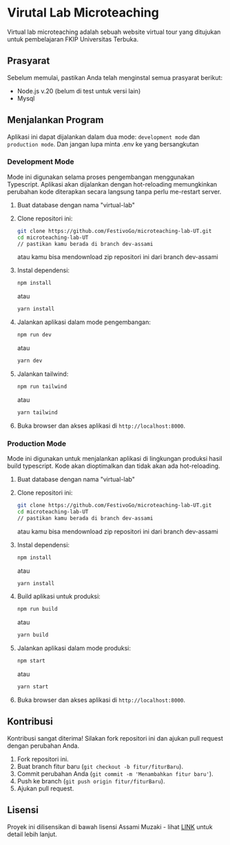 # Virutal Lab Microteaching

Virtual lab microteaching adalah sebuah website virtual tour yang ditujukan untuk pembelajaran FKIP Universitas Terbuka.

## Prasyarat

Sebelum memulai, pastikan Anda telah menginstal semua prasyarat berikut:

- Node.js v.20 (belum di test untuk versi lain)
- Mysql

## Menjalankan Program

Aplikasi ini dapat dijalankan dalam dua mode: `development mode` dan `production mode`. Dan jangan lupa minta .env ke yang bersangkutan

### Development Mode

Mode ini digunakan selama proses pengembangan menggunakan Typescript. Aplikasi akan dijalankan dengan hot-reloading memungkinkan perubahan kode diterapkan secara langsung tanpa perlu me-restart server.

1. Buat database dengan nama "virtual-lab"

2. Clone repositori ini:

    ```bash
    git clone https://github.com/FestivoGo/microteaching-lab-UT.git
    cd microteaching-lab-UT
    // pastikan kamu berada di branch dev-assami
    ```
    atau kamu bisa mendownload zip repositori ini dari branch dev-assami

3. Instal dependensi:

    ```bash
    npm install
    ```

    atau

    ```bash
    yarn install
    ```

4. Jalankan aplikasi dalam mode pengembangan:

    ```bash
    npm run dev
    ```

    atau

    ```bash
    yarn dev
    ```

5. Jalankan tailwind:

    ```bash
    npm run tailwind
    ```

    atau

    ```bash
    yarn tailwind
    ```

6. Buka browser dan akses aplikasi di `http://localhost:8000`.

### Production Mode

Mode ini digunakan untuk menjalankan aplikasi di lingkungan produksi hasil build typescript. Kode akan dioptimalkan dan tidak akan ada hot-reloading.

1. Buat database dengan nama "virtual-lab"

2. Clone repositori ini:

    ```bash
    git clone https://github.com/FestivoGo/microteaching-lab-UT.git
    cd microteaching-lab-UT
    // pastikan kamu berada di branch dev-assami
    ```
    atau kamu bisa mendownload zip repositori ini dari branch dev-assami

3. Instal dependensi:

    ```bash
    npm install
    ```

    atau

    ```bash
    yarn install
    ```

4. Build aplikasi untuk produksi:

    ```bash
    npm run build
    ```

    atau

    ```bash
    yarn build
    ```

5. Jalankan aplikasi dalam mode produksi:

    ```bash
    npm start
    ```

    atau

    ```bash
    yarn start
    ```

6. Buka browser dan akses aplikasi di `http://localhost:8000`.

## Kontribusi

Kontribusi sangat diterima! Silakan fork repositori ini dan ajukan pull request dengan perubahan Anda.

1. Fork repositori ini.
2. Buat branch fitur baru (`git checkout -b fitur/fiturBaru`).
3. Commit perubahan Anda (`git commit -m 'Menambahkan fitur baru'`).
4. Push ke branch (`git push origin fitur/fiturBaru`).
5. Ajukan pull request.

## Lisensi

Proyek ini dilisensikan di bawah lisensi Assami Muzaki - lihat [LINK](https://assamimuzaki.site/) untuk detail lebih lanjut.

